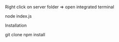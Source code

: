 Right click on server folder => open integrated terminal

node index.js


Installation

git clone 
npm install

